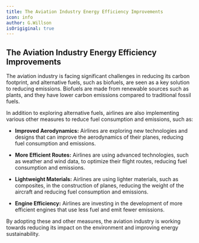 ```yaml
---
title: The Aviation Industry Energy Efficiency Improvements
icon: info
author: G.Willson
isOrigiginal: true
---
```


## The Aviation Industry Energy Efficiency Improvements

The aviation industry is facing significant challenges in reducing its carbon footprint, and alternative fuels, such as biofuels, are seen as a key solution to reducing emissions. Biofuels are made from renewable sources such as plants, and they have lower carbon emissions compared to traditional fossil fuels.

In addition to exploring alternative fuels, airlines are also implementing various other measures to reduce fuel consumption and emissions, such as:

- <b>Improved Aerodynamics:</b> Airlines are exploring new technologies and designs that can improve the aerodynamics of their planes, reducing fuel consumption and emissions.

- <b>More Efficient Routes:</b> Airlines are using advanced technologies, such as weather and wind data, to optimize their flight routes, reducing fuel consumption and emissions.

- <b>Lightweight Materials:</b> Airlines are using lighter materials, such as composites, in the construction of planes, reducing the weight of the aircraft and reducing fuel consumption and emissions.

- <b>Engine Efficiency:</b> Airlines are investing in the development of more efficient engines that use less fuel and emit fewer emissions.

By adopting these and other measures, the aviation industry is working towards reducing its impact on the environment and improving energy sustainability.
